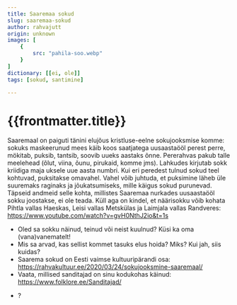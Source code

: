 ```yaml
---
title: Saaremaa sokud
slug: saaremaa-sokud
author: rahvajutt
origin: unknown
images: [
    {
        src: "pahila-soo.webp"
    }
]
dictionary: [[ei, ole]]
tags: [sokud, santimine]

---
```


<h1 class="story-h1">
    {{frontmatter.title}}
</h1>

<!-- Pildile kuhugile: Kuidas Saaremaal sokku teha? -->

<!-- Siia jupp filmist, otsekõne! -->

Saaremaal on paiguti tänini elujõus kristluse-eelne sokujooksmise komme: sokuks maskeerunud mees käib koos saatjatega uusaastaööl perest perre, mökitab, puksib, tantsib, soovib uueks aastaks õnne. Pererahvas pakub talle meelehead (õlut, viina, õunu, pirukaid, komme jms). Lahkudes kirjutab sokk kriidiga maja uksele uue aasta numbri. Kui eri peredest tulnud sokud teel kohtuvad, puksitakse omavahel. Vahel võib juhtuda, et puksimine läheb üle suuremaks raginaks ja jõukatsumiseks, mille käigus sokud purunevad. Täpseid andmeid selle kohta, millistes Saaremaa nurkades uusaastaööl sokku joostakse, ei ole teada. Küll aga on kindel, et näärisokku võib kohata Pihtla vallas Haeskas, Leisi vallas Metskülas ja Laimjala vallas Randveres: https://www.youtube.com/watch?v=gvH0NthJ2io&t=1s




<!-- <story-author :author="frontmatter.author" :origin="frontmatter.origin" /> -->
<!-- <story-dictionary :terms="frontmatter.dictionary" /> -->

<details-wrapper summary="Mõtlemiseks ja arutlemiseks">

- Oled sa sokku näinud, teinud või neist kuulnud? Küsi ka oma (vana)vanematelt!
- Mis sa arvad, kas sellist kommet tasuks elus hoida? Miks? Kui jah, siis kuidas?
- Saarema sokud on Eesti vaimse kultuuripärandi osa: https://rahvakultuur.ee/2020/03/24/sokujooksmine-saaremaal/
- Vaata, millised sanditajad on sinu kodukohas käinud: https://www.folklore.ee/Sanditajad/

</details-wrapper>


<details-wrapper summary="Allikad" class="text-sm" icon="IconSources">

- ?

</details-wrapper>
